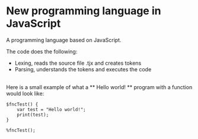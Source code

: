 # New programming language in JavaScript
A programming language based on JavaScript. 

The code does the following:

- Lexing, reads the source file .tjx and creates tokens
- Parsing, understands the tokens and executes the code
<br/>
Here is a small example of what a ** Hello world! ** program with a function would look like:

```
$fncTest() {
    var test = "Hello world!";
    print(test);
}

%fncTest();
```
